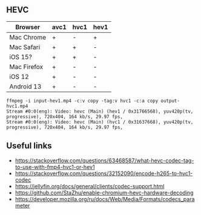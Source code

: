 ## HEVC

Browser     | avc1 | hvc1 | hev1
------------|------|------|---
Mac Chrome  | +    | -    | +
Mac Safari  | +    | +    | -
iOS 15?     | +    | +    | -
Mac Firefox | +    | -    | -
iOS 12      | +    | -    | -
Android 13  | +    | -    | -

```
ffmpeg -i input-hev1.mp4 -c:v copy -tag:v hvc1 -c:a copy output-hvc1.mp4
Stream #0:0(eng): Video: hevc (Main) (hev1 / 0x31766568), yuv420p(tv, progressive), 720x404, 164 kb/s, 29.97 fps,
Stream #0:0(eng): Video: hevc (Main) (hvc1 / 0x31637668), yuv420p(tv, progressive), 720x404, 164 kb/s, 29.97 fps,
```

## Useful links

- https://stackoverflow.com/questions/63468587/what-hevc-codec-tag-to-use-with-fmp4-hvc1-or-hev1
- https://stackoverflow.com/questions/32152090/encode-h265-to-hvc1-codec
- https://jellyfin.org/docs/general/clients/codec-support.html
- https://github.com/StaZhu/enable-chromium-hevc-hardware-decoding
- https://developer.mozilla.org/ru/docs/Web/Media/Formats/codecs_parameter

